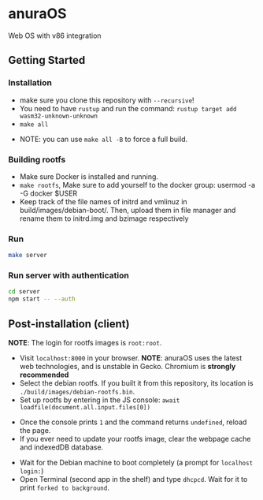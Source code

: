 # anuraOS

Web OS with v86 integration

## Getting Started

### Installation

-   make sure you clone this repository with `--recursive`!
-   You need to have `rustup` and run the command: `rustup target add wasm32-unknown-unknown`
-   `make all`

*   NOTE: you can use `make all -B` to force a full build.

### Building rootfs

-   Make sure Docker is installed and running.
-   `make rootfs`, Make sure to add yourself to the docker group: usermod -a -G docker $USER
-   Keep track of the file names of initrd and vmlinuz in build/images/debian-boot/. Then, upload them in file manager and rename them to initrd.img and bzimage respectively

### Run

```sh
make server
```

### Run server with authentication

```sh
cd server
npm start -- --auth
```

## Post-installation (client)

**NOTE**: The login for rootfs images is `root:root`.

-   Visit `localhost:8000` in your browser. **NOTE**: anuraOS uses the latest web technologies, and is unstable in Gecko. Chromium is **strongly recommended**
-   Select the debian rootfs. If you built it from this repository, its location is `./build/images/debian-rootfs.bin`.
-   Set up rootfs by entering in the JS console: `await loadfile(document.all.input.files[0])`

*   Once the console prints `1` and the command returns `undefined`, reload the page.
*   If you ever need to update your rootfs image, clear the webpage cache and indexedDB database.

-   Wait for the Debian machine to boot completely (a prompt for `localhost login:`)
-   Open Terminal (second app in the shelf) and type `dhcpcd`. Wait for it to print `forked to background`.
